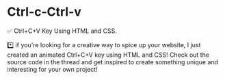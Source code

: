 # Ctrl-c-Ctrl-v
✅ Ctrl+C+V Key Using HTML and CSS.

*️⃣ if you're looking for a creative way to spice up your website, I just created an animated Ctrl+C+V key using HTML and CSS! Check out the source code in the thread and get inspired to create something unique and interesting for your own project!

